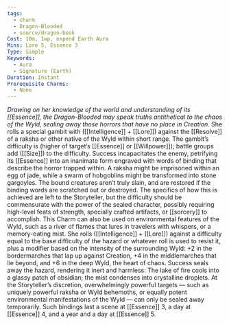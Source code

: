 ```yaml
---
tags:
  - charm
  - Dragon-Blooded
  - source/dragon-book
Cost: 10m, 1wp, expend Earth Aura
Mins: Lore 5, Essence 3
Type: Simple
Keywords:
  - Aura
  - Signature (Earth)
Duration: Instant
Prerequisite Charms:
  - None
---
```

*Drawing on her knowledge of the world and understanding of its [[Essence]], the Dragon-Blooded may speak truths antithetical to the chaos of the Wyld, sealing away those horrors that have no place in Creation.*
She rolls a special gambit with ([[Intelligence]] + [[Lore]]) against the [[Resolve]] of a raksha or other native of the Wyld within short range. The gambit’s difficulty is (higher of target’s [[Essence]] or [[Willpower]]); battle groups add ([[Size]]) to the difficulty. Success incapacitates the enemy, petrifying its [[Essence]] into an inanimate form engraved with words of binding that describe the horror trapped within. A raksha might be imprisoned within an egg of jade, while a swarm of hobgoblins might be transformed into stone gargoyles. The bound creatures aren’t truly slain, and are restored if the binding words are scratched out or destroyed. The specifics of how this is achieved are left to the Storyteller, but the difficulty should be commensurate with the power of the sealed character, possibly requiring high-level feats of strength, specially crafted artifacts, or [[sorcery]] to accomplish. This Charm can also be used on environmental features of the Wyld, such as a river of flames that lures in travelers with whispers, or a memory-eating mist. She rolls ([[Intelligence]] + [[Lore]]) against a difficulty equal to the base difficulty of the hazard or whatever roll is used to resist it, plus a modifier based on the intensity of the surrounding Wyld: +2 in the bordermarches that lap up against Creation, +4 in the middlemarches that lie beyond, and +6 in the deep Wyld, the heart of chaos. Success seals away the hazard, rendering it inert and harmless: The lake of fire cools into a glassy patch of obsidian; the mist condenses into crystalline droplets. At the Storyteller’s discretion, overwhelmingly powerful targets — such as uniquely powerful raksha or Wyld behemoths, or equally potent environmental manifestations of the Wyld — can only be sealed away temporarily. Such bindings last a scene at [[Essence]] 3, a day at [[Essence]] 4, and a year and a day at [[Essence]] 5.